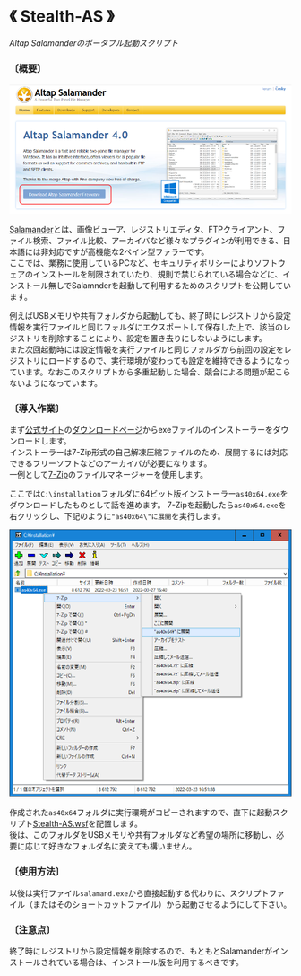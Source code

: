 # 《 Stealth-AS 》

*Altap Salamanderのポータブル起動スクリプト*

### 〔概要〕

[![Altap Salamander - Powerful Two Panel File Manager](./figure1.png)][1]

[Salamander][1]とは、画像ビューア、レジストリエディタ、FTPクライアント、ファイル検索、ファイル比較、アーカイバなど様々なプラグインが利用できる、日本語には非対応ですが高機能な2ペイン型ファラーです。<br>
ここでは、業務に使用しているPCなど、セキュリティポリシーによりソフトウェアのインストールを制限されていたり、規則で禁じられている場合などに、インストール無しでSalamnderを起動して利用するためのスクリプトを公開しています。

例えばUSBメモリや共有フォルダから起動しても、終了時にレジストリから設定情報を実行ファイルと同じフォルダにエクスポートして保存した上で、該当のレジストリを削除することにより、設定を置き去りにしないようにします。<br>
また次回起動時には設定情報を実行ファイルと同じフォルダから前回の設定をレジストリにロードするので、実行環境が変わっても設定を維持できるようになっています。なおこのスクリプトから多重起動した場合、競合による問題が起こらないようになっています。

[1]: https://www.altap.cz/

### 〔導入作業〕

まず[公式サイト][1]の[ダウンロードページ][2]からexeファイルのインストーラーをダウンロードします。<br>
インストーラーは7-Zip形式の自己解凍圧縮ファイルのため、展開するには対応できるフリーソフトなどのアーカイバが必要になります。<br>
一例として[7-Zip][3]のファイルマネージャーを使用します。<br>

[2]: https://www.altap.cz/salamander/downloads/
[3]: https://sevenzip.osdn.jp/

ここでは`C:\installation`フォルダに64ビット版インストーラー`as40x64.exe`をダウンロードしたものとして話を進めます。
7-Zipを起動したら`as40x64.exe`を右クリックし、下記のように`"as40x64\"に展開`を実行します。

![インストーラーの展開](./figure2.png)

作成された`as40x64`フォルダに実行環境がコピーされますので、直下に起動スクリプト[Stealth-AS.wsf][4]を配置します。<br>
後は、このフォルダをUSBメモリや共有フォルダなど希望の場所に移動し、必要に応じて好きなフォルダ名に変えても構いません。<br>

[4]: https://raw.githubusercontent.com/singularity-effect/wsf-next/master/Stealth-AS/Stealth-AS.wsf

### 〔使用方法〕

以後は実行ファイル`salamand.exe`から直接起動する代わりに、スクリプトファイル（またはそのショートカットファイル）から起動させるようにして下さい。

### 〔注意点〕

終了時にレジストリから設定情報を削除するので、もともとSalamanderがインストールされている場合は、インストール版を利用するべきです。
